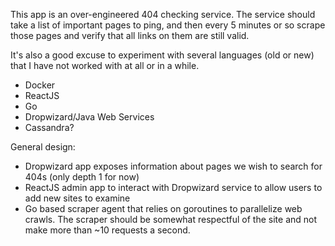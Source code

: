 This app is an over-engineered 404 checking service. The service should
take a list of important pages to ping, and then every 5 minutes or so
scrape those pages and verify that all links on them are still valid.

It's also a good excuse to experiment with several languages (old or
new) that I have not worked with at all or in a while.

* Docker
* ReactJS
* Go
* Dropwizard/Java Web Services
* Cassandra?

General design:
  - Dropwizard app exposes information about pages we wish to search for
    404s (only depth 1 for now)
  - ReactJS admin app to interact with Dropwizard service to allow users
    to add new sites to examine
  - Go based scraper agent that relies on goroutines to parallelize web
    crawls. The scraper should be somewhat respectful of the site and
    not make more than ~10 requests a second.

